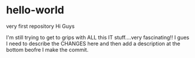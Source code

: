 # hello-world
very first repository
Hi Guys

I'm still trying to get to grips with ALL this IT stuff....very fascinating!!
I gues I need to describe the CHANGES here and then add a description at the bottom beofre I make the commit.
